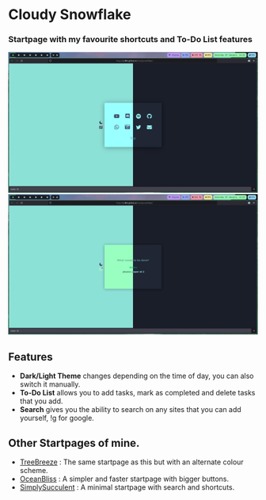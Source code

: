 # Cloudy Snowflake
### Startpage with my favourite shortcuts and To-Do List features

![image](assets/cloudysnowflake-card-preview.png)
![image](assets/cloudysnowflake-todo-preview.png)

## Features
- **Dark/Light Theme** changes depending on the time of day, you can also switch it manually. 
- **To-Do List** allows you to add tasks, mark as completed and delete tasks that you add.
- **Search** gives you the ability to search on any sites that you can add yourself, !g for google.

## Other Startpages of mine.
- [TreeBreeze](https://github.com/Z-8Bit/treebreeze) : The same startpage as this but with an alternate colour scheme.
- [OceanBliss](https://github.com/Z-8Bit/oceanbliss) : A simpler and faster startpage with bigger buttons.
- [SimplySucculent](https://github.com/Z-8Bit/cloudysnowflake) : A minimal startpage with search and shortcuts.

